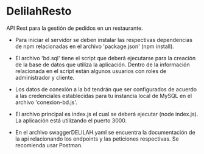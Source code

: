 # DelilahResto

API Rest para la gestión de pedidos en un restaurante.

- Para iniciar el servidor se deben instalar las respectivas dependencias de npm relacionadas en el archivo 'package.json' (npm install).

- El archivo 'bd.sql' tiene el script que deberá ejecutarse para la creación de la base de datos que utiliza la aplicación. Dentro de la información relacionada en el script están algunos usuarios con roles de administrador y cliente.

- Los datos de conexión a la bd tendrán que ser configurados de acuerdo a las credenciales establecidas para tu instancia local de MySQL en el archivo 'conexion-bd.js'.

- El archivo principal es index.js el cual se deberá ejecutar (node index.js). La aplicación está utilizando el puerto 3000.

- En el archivo swaggerDELILAH.yaml se encuentra la documentación de la api relacionando los endpoints y las peticiones respectivas. Se recomienda usar Postman.